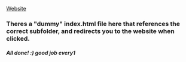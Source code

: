 [Website](https://zoeannp.github.io/jztc_group_project)
### Theres a "dummy" index.html file here that references the correct subfolder, and redirects you to the website when clicked.
##### All done! :) good job every1

